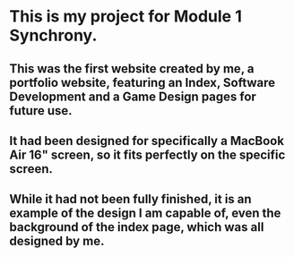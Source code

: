 # This is my project for Module 1 Synchrony.

## This was the first website created by me, a portfolio website, featuring an Index, Software Development and a Game Design pages for future use. 
## It had been designed for specifically a MacBook Air 16" screen, so it fits perfectly on the specific screen.
## While it had not been fully finished, it is an example of the design I am capable of, even the background of the index page, which was all designed by me.
